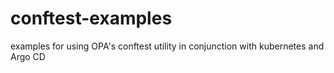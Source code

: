 # conftest-examples
examples for using OPA's conftest utility in conjunction with kubernetes and Argo CD

